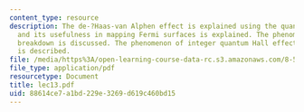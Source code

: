 ```yaml
---
content_type: resource
description: The de-?Haas-van Alphen effect is explained using the quantized orbits
  and its usefulness in mapping Fermi surfaces is explained. The phenomenon of magnetic
  breakdown is discussed. The phenomenon of integer quantum Hall effect in Si ?MOSFET
  is described.
file: /media/https%3A/open-learning-course-data-rc.s3.amazonaws.com/8-511-theory-of-solids-i-fall-2004/88614ce7a1bd229e3269d619c460bd15_lec13.pdf
file_type: application/pdf
resourcetype: Document
title: lec13.pdf
uid: 88614ce7-a1bd-229e-3269-d619c460bd15
---
```

